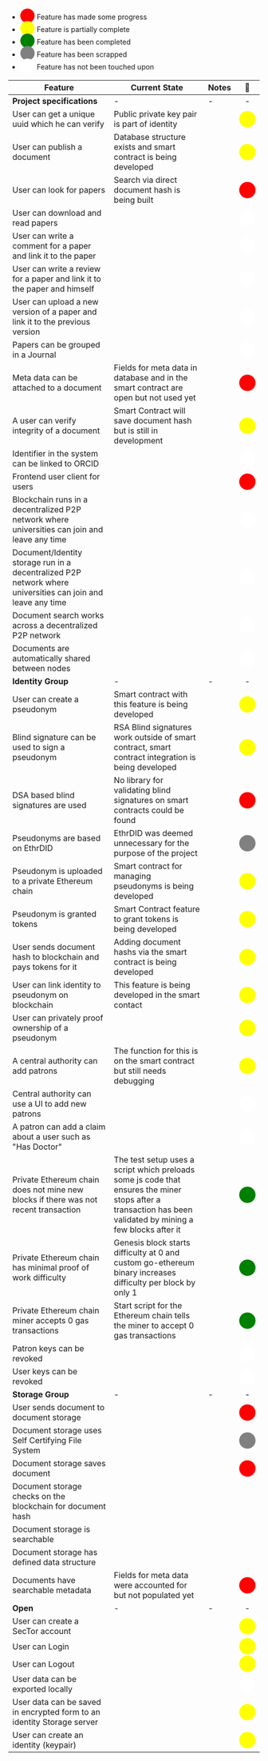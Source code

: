 
- <span style="color:red; font-size: 150%">&#11044;</span> Feature has made some progress
- <span style="color:yellow; font-size: 150%">&#11044;</span> Feature is partially complete
- <span style="color:green; font-size: 150%">&#11044;</span> Feature has been completed
- <span style="color:gray; font-size: 150%">&#11044;</span> Feature has been scrapped
- <span style="color:white; font-size: 150%">&#11044;</span> Feature has not been touched upon

Feature | Current State | Notes | 🚦
--- | --- | --- | :-:
**Project specifications** | - | - | -
User can get a unique uuid which he can verify | Public private key pair is part of identity | |<span style="color:yellow; font-size: 150%">&#11044;</span> 
User can publish a document | Database structure exists and smart contract is being developed | |<span style="color:yellow; font-size: 150%">&#11044;</span> 
User can look for papers  | Search via direct document hash is being built| |<span style="color:red; font-size: 150%">&#11044;</span>
User can download and read papers  | | |<span style="color:white; font-size: 150%">&#11044;</span>
User can write a comment for a paper and link it to the paper | | |<span style="color:white; font-size: 150%">&#11044;</span>
User can write a review for a paper and link it to the paper and himself  | | |<span style="color:white; font-size: 150%">&#11044;</span>
User can upload a new version of a paper and link it to the previous version | | |<span style="color:white; font-size: 150%">&#11044;</span> 
Papers can be grouped in a Journal | | |<span style="color:white; font-size: 150%">&#11044;</span> 
Meta data can be attached to a document  | Fields for meta data in database and in the smart contract are open but not used yet| |<span style="color:red; font-size: 150%">&#11044;</span>
A user can verify integrity of a document  | Smart Contract will save document hash but is still in development| |<span style="color:yellow; font-size: 150%">&#11044;</span>
Identifier in the system can be linked to ORCID | | |<span style="color:white; font-size: 150%">&#11044;</span> 
Frontend user client for users | | |<span style="color:red; font-size: 150%">&#11044;</span> 
Blockchain runs in a decentralized P2P network where universities can join and leave any time | | |<span style="color:white; font-size: 150%">&#11044;</span> 
Document/Identity storage run in a decentralized P2P network where universities can join and leave any time | | | <span style="color:white; font-size: 150%">&#11044;</span> 
Document search works across a decentralized P2P network  | | |<span style="color:white; font-size: 150%">&#11044;</span>
Documents are automatically shared between nodes | | |<span style="color:white; font-size: 150%">&#11044;</span> 
**Identity Group** | - | - | -
User can create a pseudonym | Smart contract with this feature is being developed| |<span style="color:yellow; font-size: 150%">&#11044;</span>
Blind signature can be used to sign a pseudonym | RSA Blind signatures work outside of smart contract, smart contract integration is being developed| |<span style="color:yellow; font-size: 150%">&#11044;</span> 
DSA based blind signatures are used | No library for validating blind signatures on smart contracts could be found| |<span style="color:red; font-size: 150%">&#11044;</span>
Pseudonyms are based on EthrDID  | EthrDID was deemed unnecessary for the purpose of the project| |<span style="color:gray; font-size: 150%">&#11044;</span>
Pseudonym is uploaded to a private Ethereum chain | Smart contract for managing pseudonyms is being developed | | <span style="color:yellow; font-size: 150%">&#11044;</span> 
Pseudonym is granted tokens | Smart Contract feature to grant tokens is being developed| | <span style="color:yellow; font-size: 150%">&#11044;</span>
User sends document hash to blockchain and pays tokens for it  | Adding document hashs via the smart contract is being developed| |<span style="color:yellow; font-size: 150%">&#11044;</span>
User can link identity to pseudonym on blockchain | This feature is being developed in the smart contact | | <span style="color:yellow; font-size: 150%">&#11044;</span> 
User can privately proof ownership of a pseudonym | | |<span style="color:yellow; font-size: 150%">&#11044;</span>
A central authority can add patrons  | The function for this is on the smart contract but still needs debugging| |<span style="color:yellow; font-size: 150%">&#11044;</span>
Central authority can use a UI to add new patrons | | | <span style="color:white; font-size: 150%">&#11044;</span>
A patron can add a claim about a user such as "Has Doctor"  | | |<span style="color:white; font-size: 150%">&#11044;</span>
Private Ethereum chain does not mine new blocks if there was not recent transaction | The test setup uses a script which preloads some js code that ensures the miner stops after a transaction has been validated by mining a few blocks after it| |<span style="color:green; font-size: 150%">&#11044;</span>
Private Ethereum chain has minimal proof of work difficulty | Genesis block starts difficulty at 0 and custom go-ethereum binary increases difficulty per block by only 1 | | <span style="color:green; font-size: 150%">&#11044;</span> 
Private Ethereum chain miner accepts 0 gas transactions | Start script for the Ethereum chain tells the miner to accept 0 gas transactions | |<span style="color:green; font-size: 150%">&#11044;</span> 
Patron keys can be revoked | | |<span style="color:white; font-size: 150%">&#11044;</span> 
User keys can be revoked | | | <span style="color:white; font-size: 150%">&#11044;</span>
**Storage Group** | - | - | -
User sends document to document storage | | | <span style="color:red; font-size: 150%">&#11044;</span>
Document storage uses Self Certifying File System | | | <span style="color:gray; font-size: 150%">&#11044;</span> 
Document storage saves document | | | <span style="color:red; font-size: 150%">&#11044;</span>
Document storage checks on the blockchain for document hash | | | 
Document storage is searchable | | | 
Document storage has defined data structure | | | 
Documents have searchable metadata | Fields for meta data were accounted for but not populated yet| | <span style="color:red; font-size: 150%">&#11044;</span>
**Open** | - | - | -
User can create a SecTor account | | | <span style="color:yellow; font-size: 150%">&#11044;</span>
User can Login | | |<span style="color:yellow; font-size: 150%">&#11044;</span> 
User can Logout | | | <span style="color:yellow; font-size: 150%">&#11044;</span>
User data can be exported locally  | | |<span style="color:white; font-size: 150%">&#11044;</span>
User data can be saved in encrypted form to an identity Storage server | | |<span style="color:yellow; font-size: 150%">&#11044;</span> 
User can create an identity (keypair)  | | |<span style="color:yellow; font-size: 150%">&#11044;</span>
